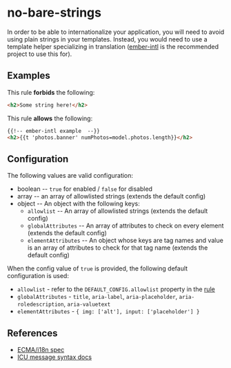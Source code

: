 # no-bare-strings

In order to be able to internationalize your application, you will need to avoid using plain strings in your templates. Instead, you would need to use a template helper specializing in translation ([ember-intl](https://github.com/ember-intl/ember-intl) is the recommended project to use this for).

## Examples

This rule **forbids** the following:

``` html
<h2>Some string here!</h2>
```

This rule **allows** the following:

``` html
{{!-- ember-intl example  --}}
<h2>{{t 'photos.banner' numPhotos=model.photos.length}}</h2>
```

## Configuration

 The following values are valid configuration:

* boolean -- `true` for enabled / `false` for disabled
* array -- an array of allowlisted strings (extends the default config)
* object -- An object with the following keys:
  * `allowlist` -- An array of allowlisted strings (extends the default config)
  * `globalAttributes` -- An array of attributes to check on every element (extends the default config)
  * `elementAttributes` -- An object whose keys are tag names and value is an array of attributes to check for that tag name (extends the default config)

When the config value of `true` is provided, the following default configuration is used:

* `allowlist` - refer to the `DEFAULT_CONFIG.allowlist` property in the [rule](../../lib/rules/no-bare-strings.js)
* `globalAttributes` - `title`, `aria-label`, `aria-placeholder`, `aria-roledescription`, `aria-valuetext`
* `elementAttributes` - `{ img: ['alt'], input: ['placeholder'] }`

## References

* [ECMA/i18n spec](https://tc39.es/ecma402)
* [ICU message syntax docs](https://formatjs.io/docs/core-concepts/icu-syntax/)
